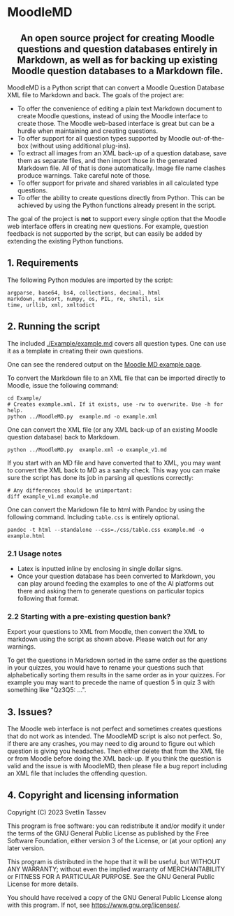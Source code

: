 # MoodleMD

<h2 align="center">An open source project for creating Moodle questions and question databases entirely in Markdown, as well as for backing up existing Moodle question databases to a Markdown file.</h2>


MoodleMD is a Python script that can convert a Moodle Question Database XML file to Markdown and back. The goals of the project are:

   - To offer the convenience of editing a plain text Markdown document to create Moodle questions, instead of using the Moodle interface to create those. The Moodle web-based interface is great but can be a hurdle when maintaining and creating questions.
   - To offer support for all question types supported by Moodle out-of-the-box (without using additional plug-ins).
   - To extract all images from an XML back-up of a question database, save them as separate files, and then import those in the generated Markdown file. All of that is done automatically. Image file name clashes produce warnings. Take careful note of those.
   - To offer support for private and shared variables in all calculated type questions.
   - To offer the ability to create questions directly from Python. This can be achieved by using the Python functions already present in the script.

The goal of the project is **not** to support every single option that the Moodle web interface offers in creating new questions. For example, question feedback is not supported by the script, but can easily be added by extending the existing Python functions. 


## 1. Requirements

The following Python modules are imported by the script:

```
argparse, base64, bs4, collections, decimal, html
markdown, natsort, numpy, os, PIL, re, shutil, six
time, urllib, xml, xmltodict
```


## 2. Running the script

The included [./Example/example.md](./Example/example.md) covers all question types. One can use it as a template in creating their own questions. 

One can see the rendered output on the [Moodle MD example page](https://runningonphysics.org/MoodleMD/).

To convert the Markdown file to an XML file that can be imported directly to Moodle, issue the following command:

```
cd Example/
# Creates example.xml. If it exists, use -rw to overwrite. Use -h for help.
python ../MoodleMD.py  example.md -o example.xml
```

One can convert the XML file (or any XML back-up of an existing Moodle question database) back to Markdown. 

```
python ../MoodleMD.py  example.xml -o example_v1.md 
```

If you start with an MD file and have converted that to XML, you may want to convert the XML back to MD as a sanity check. This way you can make sure the script has done its job in parsing all questions correctly:

```
# Any differences should be unimportant:
diff example_v1.md example.md 
```

One can convert the Markdown file to html with Pandoc by using the following command. Including `table.css` is entirely optional.

```
pandoc -t html --standalone --css=./css/table.css example.md -o example.html
```

### 2.1 Usage notes

- Latex is inputted inline by enclosing in single dollar signs. 
- Once your question database has been converted to Markdown, you can play around feeding the examples to one of the AI platforms out there and asking them to generate questions on particular topics following that format.

### 2.2 Starting with a pre-existing question bank?

Export your questions to XML from Moodle, then convert the XML to markdown using the script as shown above. Please watch out for any warnings. 

To get the questions in Markdown sorted in the same order as the questions in your quizzes, you would have to rename your questions such that alphabetically sorting them results in the same order as in your quizzes. For example you may want to precede the name of question 5 in quiz 3 with something like "Qz3Q5: ...". 

## 3. Issues?

The Moodle web interface is not perfect and sometimes creates questions that do not work as intended. The MoodleMD script is also not perfect. So, if there are any crashes, you may need to dig around to figure out which question is giving you headaches. Then either delete that from the XML file or from Moodle before doing the XML back-up. If you think the question is valid and the issue is with MoodleMD, then please file a bug report including an XML file that includes the offending question.


##  4. Copyright and licensing information

 Copyright (C) 2023 Svetlin Tassev
 
 This program is free software: you can redistribute it and/or modify
 it under the terms of the GNU General Public License as published by
 the Free Software Foundation, either version 3 of the License, or
 (at your option) any later version.
 
 This program is distributed in the hope that it will be useful,
 but WITHOUT ANY WARRANTY; without even the implied warranty of
 MERCHANTABILITY or FITNESS FOR A PARTICULAR PURPOSE.  See the
 GNU General Public License for more details.
 
 You should have received a copy of the GNU General Public License
 along with this program.  If not, see <https://www.gnu.org/licenses/>.



